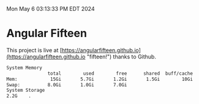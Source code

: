 Mon May  6 03:13:33 PM EDT 2024

# Angular Fifteen


This project is live at [https://angularfifteen.github.io](https://angularfifteen.github.io "fifteen!") thanks to Github.

```bash
System Memory
               total        used        free      shared  buff/cache   available
Mem:            15Gi       5.7Gi       1.2Gi       1.5Gi        10Gi       9.5Gi
Swap:          8.0Gi       1.0Gi       7.0Gi
System Storage
2.2G	.
```
```bash
